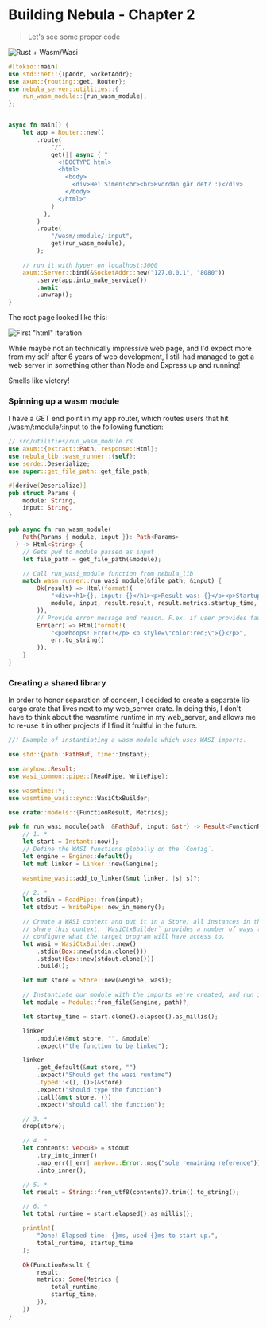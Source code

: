 # Building Nebula - Chapter 2

> Let's see some proper code

![Rust + Wasm/Wasi](/blog-assets/rust_wasi.jpg)

```rust
#[tokio::main]
use std::net::{IpAddr, SocketAddr};
use axum::{routing::get, Router};
use nebula_server::utilities::{
    run_wasm_module::{run_wasm_module},
};


async fn main() {
    let app = Router::new()
        .route(
            "/",
            get(|| async { "
              <!DOCTYPE html>
              <html>
                <body>
                  <div>Hei Simen!<br><br>Hvordan går det? :)</div>
                </body>
              </html>" 
            }
          ),
        )
        .route(
            "/wasm/:module/:input",
            get(run_wasm_module),
        );

    // run it with hyper on localhost:3000
    axum::Server::bind(&SocketAddr::new("127.0.0.1", "8080"))
        .serve(app.into_make_service())
        .await
        .unwrap();
}
```

The root page looked like this:

![First "html" iteration](/blog-assets/first_landing_page.jpg)

While maybe not an technically impressive web page, and I'd expect more from my
self after 6 years of web development, I still had managed to get a web server
in something other than Node and Express up and running!

Smells like victory!

### Spinning up a wasm module

I have a GET end point in my app router, which routes users that hit
/wasm/:module/:input to the following function:

```rust
// src/utilities/run_wasm_module.rs
use axum::{extract::Path, response::Html};
use nebula_lib::wasm_runner::{self};
use serde::Deserialize;
use super::get_file_path::get_file_path;

#[derive(Deserialize)]
pub struct Params {
    module: String,
    input: String,
}

pub async fn run_wasm_module(
    Path(Params { module, input }): Path<Params>
  ) -> Html<String> {
    // Gets pwd to module passed as input
    let file_path = get_file_path(&module);

    // Call run_wasi_module function from nebula_lib
    match wasm_runner::run_wasi_module(&file_path, &input) {
        Ok(result) => Html(format!(
            "<div><h1>{}, input: {}</h1><p>Result was: {}</p><p>Startup time: {}</p><Total runtime: {}</p></div>",
            module, input, result.result, result.metrics.startup_time, result.metrics.total_runtime
        )),
        // Provide error message and reason. F.ex. if user provides faulty input.
        Err(err) => Html(format!(
            "<p>Whoops! Error!</p> <p style=\"color:red;\">{}</p>",
            err.to_string()
        )),
    }
}
```

### Creating a shared library

In order to honor separation of concern, I decided to create a separate lib
cargo crate that lives next to my web_server crate. In doing this, I don't have
to think about the wasmtime runtime in my web_server, and allows me to re-use it
in other projects if I find it fruitful in the future.

```rust
//! Example of instantiating a wasm module which uses WASI imports.

use std::{path::PathBuf, time::Instant};

use anyhow::Result;
use wasi_common::pipe::{ReadPipe, WritePipe};

use wasmtime::*;
use wasmtime_wasi::sync::WasiCtxBuilder;

use crate::models::{FunctionResult, Metrics};

pub fn run_wasi_module(path: &PathBuf, input: &str) -> Result<FunctionResult, anyhow::Error> {
    // 1. *
    let start = Instant::now();
    // Define the WASI functions globally on the `Config`.
    let engine = Engine::default();
    let mut linker = Linker::new(&engine);

    wasmtime_wasi::add_to_linker(&mut linker, |s| s)?;

    // 2. *
    let stdin = ReadPipe::from(input);
    let stdout = WritePipe::new_in_memory();

    // Create a WASI context and put it in a Store; all instances in the store
    // share this context. `WasiCtxBuilder` provides a number of ways to
    // configure what the target program will have access to.
    let wasi = WasiCtxBuilder::new()
        .stdin(Box::new(stdin.clone()))
        .stdout(Box::new(stdout.clone()))
        .build();

    let mut store = Store::new(&engine, wasi);

    // Instantiate our module with the imports we've created, and run it.
    let module = Module::from_file(&engine, path)?;

    let startup_time = start.clone().elapsed().as_millis();

    linker
        .module(&mut store, "", &module)
        .expect("the function to be linked");

    linker
        .get_default(&mut store, "")
        .expect("Should get the wasi runtime")
        .typed::<(), ()>(&store)
        .expect("should type the function")
        .call(&mut store, ())
        .expect("should call the function");

    // 3. *
    drop(store);

    // 4. *
    let contents: Vec<u8> = stdout
        .try_into_inner()
        .map_err(|_err| anyhow::Error::msg("sole remaining reference"))?
        .into_inner();

    // 5. *
    let result = String::from_utf8(contents)?.trim().to_string();

    // 6. *
    let total_runtime = start.elapsed().as_millis();

    println!(
        "Done! Elapsed time: {}ms, used {}ms to start up.",
        total_runtime, startup_time
    );

    Ok(FunctionResult {
        result,
        metrics: Some(Metrics {
            total_runtime,
            startup_time,
        }),
    })
}
```
